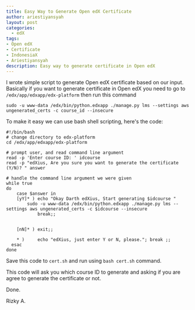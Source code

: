 ```yaml
---
title: Easy Way to Generate Open edX Certificate
author: ariestiyansyah
layout: post
categories:
  - edX
tags:
- Open edX
- Certificate
- IndonesiaX
- Ariestiyansyah
description: Easy way to generate certificate in Open edX
---
```


I wrote simple script to generate Open edX certificate based on our input. Basically if you want to generate certificate in Open edX you need to go to `/edx/app/edxapp/edx-platform` then run this command 

```sudo -u www-data /edx/bin/python.edxapp ./manage.py lms --settings aws ungenerated_certs -c course_id --insecure```

To make it easy we can use bash shell scripting, here's the code:

	
	#!/bin/bash
	# change directory to edx-platform
	cd /edx/app/edxapp/edx-platform
	
	# prompt user, and read command line argument
	read -p 'Enter course ID: ' idcourse
	read -p "edXius, Are you sure you want to generate the certificate (Y/N)? " answer

	# handle the command line argument we were given
	while true
	do
		case $answer in
		[yY]* ) echo "Okay Darth edXius, Start generating $idcourse "
			sudo -u www-data /edx/bin/python.edxapp ./manage.py lms --settings aws ungenerated_certs -c $idcourse --insecure
           		break;;
           	

		[nN]* ) exit;;
		
		* ) 	echo "edXius, just enter Y or N, please."; break ;;
	  esac
	done

Save this code to `cert.sh` and run using `bash cert.sh` command.

This code will ask you which course ID to generate and asking if you are agree to generate the certificate or not.

Done.

Rizky A.
